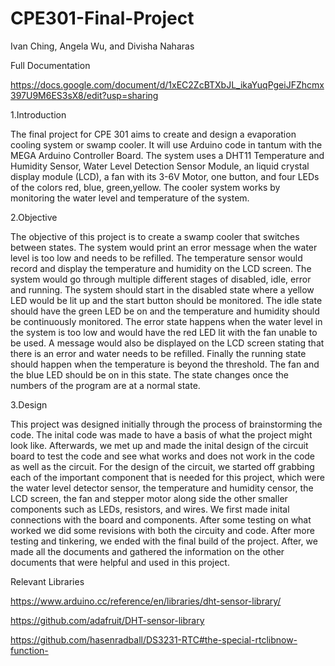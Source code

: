 # CPE301-Final-Project
Ivan Ching, Angela Wu, and Divisha Naharas

Full Documentation

https://docs.google.com/document/d/1xEC2ZcBTXbJL_ikaYuqPgeiJFZhcmx397U9M6ES3sX8/edit?usp=sharing

1.Introduction

The final project for CPE 301 aims to create and design a evaporation cooling system or swamp cooler. It will use Arduino code in tantum with the MEGA Arduino Controller Board. The system uses a DHT11 Temperature and Humidity Sensor, Water Level Detection Sensor Module, an liquid crystal display module (LCD), a fan with its 3-6V Motor, one button, and four LEDs of the colors red, blue, green,yellow. The cooler system works by monitoring the water level and temperature of the system.

2.Objective

The objective of this project is to create a swamp cooler that switches between states. The system would print an error message when the water level is too low and needs to be refilled. The temperature sensor would record and display the temperature and humidity on the LCD screen. The system would go through multiple different stages of disabled, idle, error and running. The system should start in the disabled state where a yellow LED would be lit up and the start button should be monitored. The idle state should have the green LED be on and the temperature and humidity should be continuously monitored. The error state happens when the water level in the system is too low and would have the red LED lit with the fan unable to be used. A message would also be displayed on the LCD screen stating that there is an error and water needs to be refilled. Finally the running state should happen when the temperature is beyond the threshold. The fan and the blue LED should be on in this state. The state changes once the numbers of the program are at a normal state.

3.Design

This project was designed initially through the process of brainstorming the code. The inital code was made to have a basis of what the project might look like. Afterwards, we met up and made the inital design of the circuit board to test the code and see what works and does not work in the code as well as the circuit. For the design of the circuit, we started off grabbing each of the important component that is needed for this project, which were the water level detector sensor, the temperature and humidity censor, the LCD screen, the fan and stepper motor along side the other smaller components such as LEDs, resistors, and wires. We first made inital connections with the board and components. After some testing on what worked we did some revisions with both the circuity and code. After more testing and tinkering, we ended with the final build of the project. After, we made all the documents and gathered the information on the other documents that were helpful and used in this project.

Relevant Libraries

https://www.arduino.cc/reference/en/libraries/dht-sensor-library/ 

https://github.com/adafruit/DHT-sensor-library 

https://github.com/hasenradball/DS3231-RTC#the-special-rtclibnow-function- 

